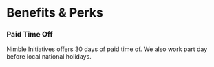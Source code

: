 # Benefits & Perks

### Paid Time Off

Nimble Initiatives offers 30 days of paid time of. We also work part day before local national holidays.

